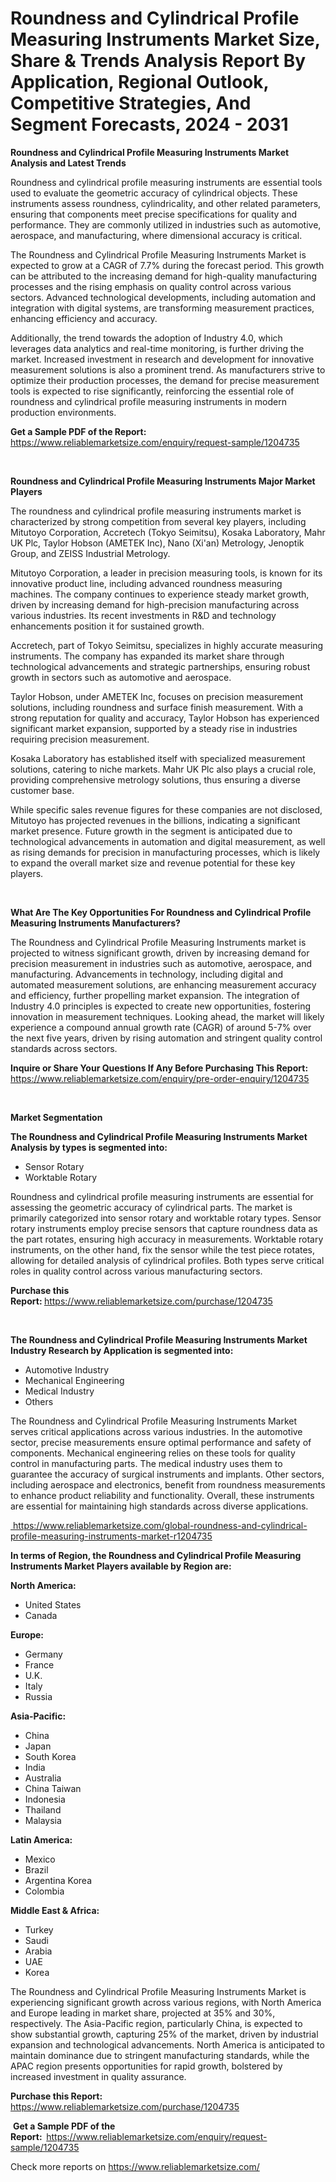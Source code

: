 <p><h1>Roundness and Cylindrical Profile Measuring Instruments Market Size, Share & Trends Analysis Report By Application, Regional Outlook, Competitive Strategies, And Segment Forecasts, 2024 - 2031</h1></p><p><strong>Roundness and Cylindrical Profile Measuring Instruments Market Analysis and Latest Trends</strong></p>
<p><p>Roundness and cylindrical profile measuring instruments are essential tools used to evaluate the geometric accuracy of cylindrical objects. These instruments assess roundness, cylindricality, and other related parameters, ensuring that components meet precise specifications for quality and performance. They are commonly utilized in industries such as automotive, aerospace, and manufacturing, where dimensional accuracy is critical.</p><p>The Roundness and Cylindrical Profile Measuring Instruments Market is expected to grow at a CAGR of 7.7% during the forecast period. This growth can be attributed to the increasing demand for high-quality manufacturing processes and the rising emphasis on quality control across various sectors. Advanced technological developments, including automation and integration with digital systems, are transforming measurement practices, enhancing efficiency and accuracy.</p><p>Additionally, the trend towards the adoption of Industry 4.0, which leverages data analytics and real-time monitoring, is further driving the market. Increased investment in research and development for innovative measurement solutions is also a prominent trend. As manufacturers strive to optimize their production processes, the demand for precise measurement tools is expected to rise significantly, reinforcing the essential role of roundness and cylindrical profile measuring instruments in modern production environments.</p></p>
<p><strong>Get a Sample PDF of the Report:&nbsp;</strong> <a href="https://www.reliablemarketsize.com/enquiry/request-sample/1204735?utm_campaign=1845&utm_medium=2&utm_source=Github&utm_content=ia&utm_term=31122024&utm_id=roundness-and-cylindrical-profile-measuring-instruments">https://www.reliablemarketsize.com/enquiry/request-sample/1204735</a></p>
<p>&nbsp;</p>
<p><strong>Roundness and Cylindrical Profile Measuring Instruments Major Market Players</strong></p>
<p><p>The roundness and cylindrical profile measuring instruments market is characterized by strong competition from several key players, including Mitutoyo Corporation, Accretech (Tokyo Seimitsu), Kosaka Laboratory, Mahr UK Plc, Taylor Hobson (AMETEK Inc), Nano (Xi'an) Metrology, Jenoptik Group, and ZEISS Industrial Metrology. </p><p>Mitutoyo Corporation, a leader in precision measuring tools, is known for its innovative product line, including advanced roundness measuring machines. The company continues to experience steady market growth, driven by increasing demand for high-precision manufacturing across various industries. Its recent investments in R&D and technology enhancements position it for sustained growth.</p><p>Accretech, part of Tokyo Seimitsu, specializes in highly accurate measuring instruments. The company has expanded its market share through technological advancements and strategic partnerships, ensuring robust growth in sectors such as automotive and aerospace.</p><p>Taylor Hobson, under AMETEK Inc, focuses on precision measurement solutions, including roundness and surface finish measurement. With a strong reputation for quality and accuracy, Taylor Hobson has experienced significant market expansion, supported by a steady rise in industries requiring precision measurement.</p><p>Kosaka Laboratory has established itself with specialized measurement solutions, catering to niche markets. Mahr UK Plc also plays a crucial role, providing comprehensive metrology solutions, thus ensuring a diverse customer base.</p><p>While specific sales revenue figures for these companies are not disclosed, Mitutoyo has projected revenues in the billions, indicating a significant market presence. Future growth in the segment is anticipated due to technological advancements in automation and digital measurement, as well as rising demands for precision in manufacturing processes, which is likely to expand the overall market size and revenue potential for these key players.</p></p>
<p>&nbsp;</p>
<p><strong>What Are The Key Opportunities For Roundness and Cylindrical Profile Measuring Instruments Manufacturers?</strong></p>
<p><p>The Roundness and Cylindrical Profile Measuring Instruments market is projected to witness significant growth, driven by increasing demand for precision measurement in industries such as automotive, aerospace, and manufacturing. Advancements in technology, including digital and automated measurement solutions, are enhancing measurement accuracy and efficiency, further propelling market expansion. The integration of Industry 4.0 principles is expected to create new opportunities, fostering innovation in measurement techniques. Looking ahead, the market will likely experience a compound annual growth rate (CAGR) of around 5-7% over the next five years, driven by rising automation and stringent quality control standards across sectors.</p></p>
<p><strong>Inquire or Share Your Questions If Any Before Purchasing This Report:</strong> <a href="https://www.reliablemarketsize.com/enquiry/pre-order-enquiry/1204735?utm_campaign=1845&utm_medium=2&utm_source=Github&utm_content=ia&utm_term=31122024&utm_id=roundness-and-cylindrical-profile-measuring-instruments">https://www.reliablemarketsize.com/enquiry/pre-order-enquiry/1204735</a></p>
<p>&nbsp;</p>
<p><strong>Market Segmentation</strong></p>
<p><strong>The Roundness and Cylindrical Profile Measuring Instruments Market Analysis by types is segmented into:</strong></p>
<p><ul><li>Sensor Rotary</li><li>Worktable Rotary</li></ul></p>
<p><p>Roundness and cylindrical profile measuring instruments are essential for assessing the geometric accuracy of cylindrical parts. The market is primarily categorized into sensor rotary and worktable rotary types. Sensor rotary instruments employ precise sensors that capture roundness data as the part rotates, ensuring high accuracy in measurements. Worktable rotary instruments, on the other hand, fix the sensor while the test piece rotates, allowing for detailed analysis of cylindrical profiles. Both types serve critical roles in quality control across various manufacturing sectors.</p></p>
<p><strong>Purchase this Report:&nbsp;</strong><a href="https://www.reliablemarketsize.com/purchase/1204735?utm_campaign=1845&utm_medium=2&utm_source=Github&utm_content=ia&utm_term=31122024&utm_id=roundness-and-cylindrical-profile-measuring-instruments">https://www.reliablemarketsize.com/purchase/1204735</a></p>
<p>&nbsp;</p>
<p><strong>The Roundness and Cylindrical Profile Measuring Instruments Market Industry Research by Application is segmented into:</strong></p>
<p><ul><li>Automotive Industry</li><li>Mechanical Engineering</li><li>Medical Industry</li><li>Others</li></ul></p>
<p><p>The Roundness and Cylindrical Profile Measuring Instruments Market serves critical applications across various industries. In the automotive sector, precise measurements ensure optimal performance and safety of components. Mechanical engineering relies on these tools for quality control in manufacturing parts. The medical industry uses them to guarantee the accuracy of surgical instruments and implants. Other sectors, including aerospace and electronics, benefit from roundness measurements to enhance product reliability and functionality. Overall, these instruments are essential for maintaining high standards across diverse applications.</p></p>
<p><a href="https://www.reliablemarketsize.com/global-roundness-and-cylindrical-profile-measuring-instruments-market-r1204735?utm_campaign=1845&utm_medium=2&utm_source=Github&utm_content=ia&utm_term=31122024&utm_id=roundness-and-cylindrical-profile-measuring-instruments">&nbsp;https://www.reliablemarketsize.com/global-roundness-and-cylindrical-profile-measuring-instruments-market-r1204735</a></p>
<p><strong>In terms of Region, the Roundness and Cylindrical Profile Measuring Instruments Market Players available by Region are:</strong></p>
<p>
    <p> <strong> North America: </strong>
        <ul>
            <li>United States</li>
            <li>Canada</li>
        </ul>
        </p> 
    <p> <strong> Europe: </strong>
        <ul>
            <li>Germany</li>
            <li>France</li>
            <li>U.K.</li>
            <li>Italy</li>
            <li>Russia</li>
        </ul>
        </p> 
    <p> <strong> Asia-Pacific: </strong>
        <ul>
            <li>China</li>
            <li>Japan</li>
            <li>South Korea</li>
            <li>India</li>
            <li>Australia</li>
            <li>China Taiwan</li>
            <li>Indonesia</li>
            <li>Thailand</li>
            <li>Malaysia</li>
        </ul>
        </p> 
    <p> <strong> Latin America: </strong>
        <ul>
            <li>Mexico</li>
            <li>Brazil</li>
            <li>Argentina Korea</li>
            <li>Colombia</li>
        </ul>
        </p> 
    <p> <strong> Middle East & Africa: </strong>
        <ul>
            <li>Turkey</li>
            <li>Saudi</li>
            <li>Arabia</li>
            <li>UAE</li>
            <li>Korea</li>
        </ul>
    </p>
    </p>
<p><p>The Roundness and Cylindrical Profile Measuring Instruments Market is experiencing significant growth across various regions, with North America and Europe leading in market share, projected at 35% and 30%, respectively. The Asia-Pacific region, particularly China, is expected to show substantial growth, capturing 25% of the market, driven by industrial expansion and technological advancements. North America is anticipated to maintain dominance due to stringent manufacturing standards, while the APAC region presents opportunities for rapid growth, bolstered by increased investment in quality assurance.</p></p>
<p><strong>Purchase this Report: </strong><a href="https://www.reliablemarketsize.com/purchase/1204735?utm_campaign=1845&utm_medium=2&utm_source=Github&utm_content=ia&utm_term=31122024&utm_id=roundness-and-cylindrical-profile-measuring-instruments">https://www.reliablemarketsize.com/purchase/1204735</a></p>
<p>&nbsp;<strong>Get a Sample PDF of the Report:&nbsp;&nbsp;</strong><a href="https://www.reliablemarketsize.com/enquiry/request-sample/1204735?utm_campaign=1845&utm_medium=2&utm_source=Github&utm_content=ia&utm_term=31122024&utm_id=roundness-and-cylindrical-profile-measuring-instruments">https://www.reliablemarketsize.com/enquiry/request-sample/1204735</a></p>
<p><strong></strong></p>
<p>Check more reports on <a href="https://www.reliablemarketsize.com/?utm_campaign=1845&utm_medium=2&utm_source=Github&utm_content=ia&utm_term=31122024&utm_id=roundness-and-cylindrical-profile-measuring-instruments">https://www.reliablemarketsize.com/</a></p>